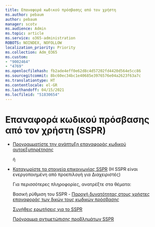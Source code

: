 ```yaml
---
title: Επαναφορά κωδικού πρόσβασης από τον χρήστη
ms.author: pebaum
author: pebaum
manager: scotv
ms.audience: Admin
ms.topic: article
ms.service: o365-administration
ROBOTS: NOINDEX, NOFOLLOW
localization_priority: Priority
ms.collection: Adm_O365
ms.custom:
- "9002464"
- "4769"
ms.openlocfilehash: fb2ade4eff0e62d8c4d57202fd4420d564e5cc86
ms.sourcegitcommit: 8bc60ec34bc1e40685e3976576e04a2623f63a7c
ms.translationtype: HT
ms.contentlocale: el-GR
ms.lasthandoff: 04/15/2021
ms.locfileid: "51830654"
---
```

# <a name="self-service-password-reset-sspr"></a>Επαναφορά κωδικού πρόσβασης από τον χρήστη (SSPR)

- [Προγραμματίστε την ανάπτυξη επαναφοράς κωδικού αυτοεξυπηρέτησης](https://go.microsoft.com/fwlink/?linkid=2142944)  

    ή
- [Καταχωρίστε τα στοιχεία επικοινωνίας SSPR](https://go.microsoft.com/fwlink/?linkid=849451) (H SSPR είναι ενεργοποιημένη από προεπιλογή για Διαχειριστές)

    Για περισσότερες πληροφορίες, ανατρέξτε στα θέματα:

    Βασική ρύθμιση του SSPR - [Παροχή δυνατότητας στους χρήστες επαναφοράς των δικών τους κωδικών πρόσβασης](https://docs.microsoft.com/microsoft-365/admin/add-users/let-users-reset-passwords)

    [Συνήθεις ερωτήσεις για το SSPR](https://docs.microsoft.com/azure/active-directory/authentication/active-directory-passwords-faq)

    [Πρόγραμμα αντιμετώπισης προβλημάτων SSPR](https://docs.microsoft.com/azure/active-directory/authentication/active-directory-passwords-troubleshoot)
